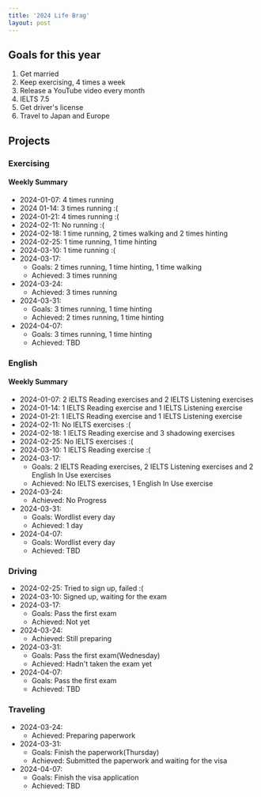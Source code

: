 ```yaml
---
title: '2024 Life Brag'
layout: post
---
```


## Goals for this year

1. Get married
2. Keep exercising, 4 times a week
3. Release a YouTube video every month
4. IELTS 7.5
5. Get driver's license
6. Travel to Japan and Europe

## Projects

### Exercising

#### Weekly Summary

- 2024-01-07: 4 times running
- 2024 01-14: 3 times running :(
- 2024-01-21: 4 times running :(
- 2024-02-11: No running :(
- 2024-02-18: 1 time running, 2 times walking and 2 times hinting
- 2024-02-25: 1 time running, 1 time hinting
- 2024-03-10: 1 time running :(
- 2024-03-17:
  - Goals: 2 times running, 1 time hinting, 1 time walking
  - Achieved: 3 times running
- 2024-03-24:
  - Achieved: 3 times running
- 2024-03-31:
  - Goals: 3 times running, 1 time hinting
  - Achieved: 2 times running, 1 time hinting
- 2024-04-07:
  - Goals: 3 times running, 1 time hinting
  - Achieved: TBD

### English

#### Weekly Summary

- 2024-01-07: 2 IELTS Reading exercises and 2 IELTS Listening exercises
- 2024-01-14: 1 IELTS Reading exercise and 1 IELTS Listening exercise
- 2024-01-21: 1 IELTS Reading exercise and 1 IELTS Listening exercise
- 2024-02-11: No IELTS exercises :(
- 2024-02-18: 1 IELTS Reading exercise and 3 shadowing exercises
- 2024-02-25: No IELTS exercises :(
- 2024-03-10: 1 IELTS Reading exercise :(
- 2024-03-17:
  - Goals: 2 IELTS Reading exercises, 2 IELTS Listening exercises and 2 English In Use exercises
  - Achieved: No IELTS exercises, 1 English In Use exercise
- 2024-03-24:
  - Achieved: No Progress
- 2024-03-31:
  - Goals: Wordlist every day
  - Achieved: 1 day
- 2024-04-07:
  - Goals: Wordlist every day
  - Achieved: TBD

### Driving

- 2024-02-25: Tried to sign up, failed :(
- 2024-03-10: Signed up, waiting for the exam
- 2024-03-17:
  - Goals: Pass the first exam
  - Achieved: Not yet
- 2024-03-24:
  - Achieved: Still preparing
- 2024-03-31:
  - Goals: Pass the first exam(Wednesday)
  - Achieved: Hadn't taken the exam yet
- 2024-04-07:
  - Goals: Pass the first exam
  - Achieved: TBD

### Traveling

- 2024-03-24:
  - Achieved: Preparing paperwork
- 2024-03-31:
  - Goals: Finish the paperwork(Thursday)
  - Achieved: Submitted the paperwork and waiting for the visa
- 2024-04-07:
  - Goals: Finish the visa application
  - Achieved: TBD
